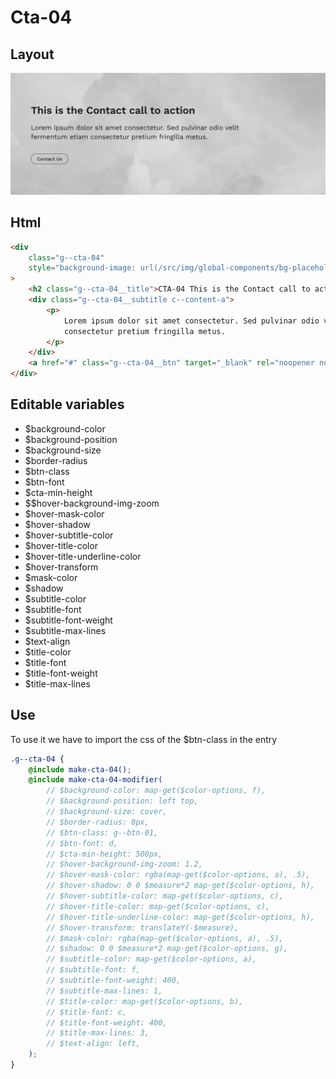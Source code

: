 # Cta-04

## Layout

![alt text][cta-04]

[cta-04]: /src/img/global-components/cta/cta-04.jpg

## Html

```html
<div
    class="g--cta-04"
    style="background-image: url(/src/img/global-components/bg-placeholder.jpg);"
>
    <h2 class="g--cta-04__title">CTA-04 This is the Contact call to action</h2>
    <div class="g--cta-04__subtitle c--content-a">
        <p>
            Lorem ipsum dolor sit amet consectetur. Sed pulvinar odio velit fermentum etiam
            consectetur pretium fringilla metus.
        </p>
    </div>
    <a href="#" class="g--cta-04__btn" target="_blank" rel="noopener noreferrer">Contact Us</a>
</div>
```

## Editable variables

- $background-color
- $background-position
- $background-size
- $border-radius
- $btn-class
- $btn-font
- $cta-min-height
- $$hover-background-img-zoom
- $hover-mask-color
- $hover-shadow
- $hover-subtitle-color
- $hover-title-color
- $hover-title-underline-color
- $hover-transform
- $mask-color
- $shadow
- $subtitle-color
- $subtitle-font
- $subtitle-font-weight
- $subtitle-max-lines
- $text-align
- $title-color
- $title-font
- $title-font-weight
- $title-max-lines

## Use

To use it we have to import the css of the $btn-class in the entry

```scss
.g--cta-04 {
    @include make-cta-04();
    @include make-cta-04-modifier(
        // $background-color: map-get($color-options, f),
        // $background-position: left top,
        // $background-size: cover,
        // $border-radius: 8px,
        // $btn-class: g--btn-01,
        // $btn-font: d,
        // $cta-min-height: 500px,
        // $hover-background-img-zoom: 1.2,
        // $hover-mask-color: rgba(map-get($color-options, a), .5),
        // $hover-shadow: 0 0 $measure*2 map-get($color-options, h),
        // $hover-subtitle-color: map-get($color-options, c),
        // $hover-title-color: map-get($color-options, c),
        // $hover-title-underline-color: map-get($color-options, h),
        // $hover-transform: translateY(-$measure),
        // $mask-color: rgba(map-get($color-options, a), .5),
        // $shadow: 0 0 $measure*2 map-get($color-options, g),
        // $subtitle-color: map-get($color-options, a),
        // $subtitle-font: f,
        // $subtitle-font-weight: 400,
        // $subtitle-max-lines: 1,
        // $title-color: map-get($color-options, b),
        // $title-font: c,
        // $title-font-weight: 400,
        // $title-max-lines: 3,
        // $text-align: left,
    );
}
```
